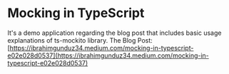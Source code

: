 # Mocking in TypeScript
It's a demo application regarding the blog post that includes basic usage explanations of ts-mockito library.
The Blog Post: [https://ibrahimgunduz34.medium.com/mocking-in-typescript-e02e028d0537](https://ibrahimgunduz34.medium.com/mocking-in-typescript-e02e028d0537)